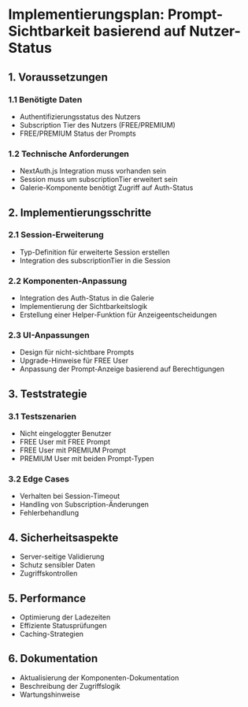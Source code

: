 # Implementierungsplan: Prompt-Sichtbarkeit basierend auf Nutzer-Status

## 1. Voraussetzungen

### 1.1 Benötigte Daten
- Authentifizierungsstatus des Nutzers
- Subscription Tier des Nutzers (FREE/PREMIUM)
- FREE/PREMIUM Status der Prompts

### 1.2 Technische Anforderungen
- NextAuth.js Integration muss vorhanden sein
- Session muss um subscriptionTier erweitert sein
- Galerie-Komponente benötigt Zugriff auf Auth-Status

## 2. Implementierungsschritte

### 2.1 Session-Erweiterung
- Typ-Definition für erweiterte Session erstellen
- Integration des subscriptionTier in die Session

### 2.2 Komponenten-Anpassung
- Integration des Auth-Status in die Galerie
- Implementierung der Sichtbarkeitslogik
- Erstellung einer Helper-Funktion für Anzeigeentscheidungen

### 2.3 UI-Anpassungen
- Design für nicht-sichtbare Prompts
- Upgrade-Hinweise für FREE User
- Anpassung der Prompt-Anzeige basierend auf Berechtigungen

## 3. Teststrategie

### 3.1 Testszenarien
- Nicht eingeloggter Benutzer
- FREE User mit FREE Prompt
- FREE User mit PREMIUM Prompt
- PREMIUM User mit beiden Prompt-Typen

### 3.2 Edge Cases
- Verhalten bei Session-Timeout
- Handling von Subscription-Änderungen
- Fehlerbehandlung

## 4. Sicherheitsaspekte
- Server-seitige Validierung
- Schutz sensibler Daten
- Zugriffskontrollen

## 5. Performance
- Optimierung der Ladezeiten
- Effiziente Statusprüfungen
- Caching-Strategien

## 6. Dokumentation
- Aktualisierung der Komponenten-Dokumentation
- Beschreibung der Zugriffslogik
- Wartungshinweise 